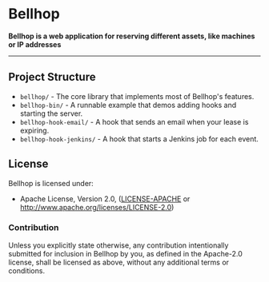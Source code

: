 Bellhop
=======

**Bellhop is a web application for reserving different assets, like machines or IP addresses**

---

## Project Structure

 * `bellhop/`               - The core library that implements most of Bellhop's features.
 * `bellhop-bin/`           - A runnable example that demos adding hooks and starting the server.
 * `bellhop-hook-email/`    - A hook that sends an email when your lease is expiring.
 * `bellhop-hook-jenkins/`  - A hook that starts a Jenkins job for each event.

## License

Bellhop is licensed under:

 * Apache License, Version 2.0, ([LICENSE-APACHE](LICENSE.md) or
   http://www.apache.org/licenses/LICENSE-2.0)

### Contribution

Unless you explicitly state otherwise, any contribution intentionally submitted
for inclusion in Bellhop by you, as defined in the Apache-2.0 license, shall be
licensed as above, without any additional terms or conditions.
